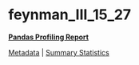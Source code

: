 # feynman_III_15_27

[**Pandas Profiling Report**](https://epistasislab.github.io/pmlb/profile/feynman_III_15_27.html)

[Metadata](metadata.yaml) | [Summary Statistics](summary_stats.tsv)


